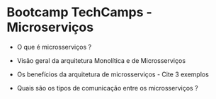 # Bootcamp TechCamps - Microserviços

- O que é microsserviços ?

- Visão geral da arquitetura Monolítica e de Microsserviços

- Os benefícios da arquitetura de microsserviços - Cite 3 exemplos

- Quais são os tipos de comunicação entre os microsserviços ?